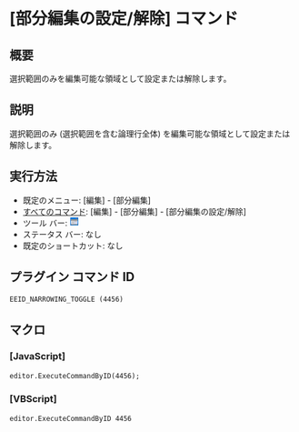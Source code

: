 # \[部分編集の設定/解除\] コマンド

## 概要

選択範囲のみを編集可能な領域として設定または解除します。

## 説明

選択範囲のみ (選択範囲を含む論理行全体) を編集可能な領域として設定または解除します。

## 実行方法

- 既定のメニュー: \[編集\] \- \[部分編集\]
- [すべてのコマンド](../../glossary/allcommands): \[編集\] \- \[部分編集\] \- \[部分編集の設定/解除\]
- ツール バー: ![](../../images/narrowing.gif)
- ステータス バー: なし
- 既定のショートカット: なし

## プラグイン コマンド ID

```
EEID_NARROWING_TOGGLE (4456)
```

## マクロ

### \[JavaScript\]

```
editor.ExecuteCommandByID(4456);
```

### \[VBScript\]

```
editor.ExecuteCommandByID 4456
```
